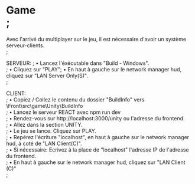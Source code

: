 # Game<br/>;

Avec l'arrivé du multiplayer sur le jeu, il est nécessaire d'avoir un système serveur-clients.<br/>;


SERVEUR: ;
• Lancez l'éxécutable dans "Build - Windows".<br/>;
• Cliquez sur "PLAY";
• En haut à gauche sur le network manager hud, cliquez sur "LAN Server Only(S)".<br/>;

CLIENT:<br/>;
• Copiez / Collez le contenu du dossier "BuildInfo" vers \Front\src\game\Unity\BuildInfo<br/>;
• Lancez le serveur REACT avec npm run dev<br/>;
• Rendez-vous sur http://localhost:3000/unity ou l'adresse du frontend.<br/>;
• Allez dans la section UNITY.<br/>;
• Le jeu se lance. Cliquez sur PLAY.<br/>;
• Repérez l'écriture "localhost", en haut à gauche sur le network manager hud, à coté de "LAN Client(C)".<br/>;
• Si nécessaire: Ecrivez à la place de "localhost" l'adresse IP de l'adresse du frontend.<br/>;
• En haut à gauche sur le network manager hud, cliquez sur "LAN Client (C)"<br/>;


